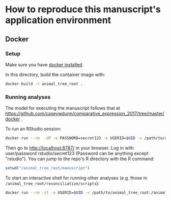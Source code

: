 # How to reproduce this manuscript's application environment

## Docker

### Setup

Make sure you have [docker installed](https://docs.docker.com/install/#supported-platforms).

In this directory, build the container image with:

``` bash
docker build -t animal_tree_root .
```

### Running analyses

The model for executing the manuscript follows that at
https://github.com/caseywdunn/comparative_expression_2017/tree/master/docker .

To run an RStudio session:

``` bash
docker run --rm  -dP -e PASSWORD=secret123 -e USERID=$UID -v /path/to/animal_tree_root:/animal_tree_root -p 8787:8787 animal_tree_root
```

Then go to [http://localhost:8787/](http://localhost:8787/) in your browser. Log in with user/password rstudio/secret123 (Password can be anything except "rstudio"). You can jump to the repo's R directory with the R command:

``` R
setwd("/animal_tree_root/manuscript")
```

To start an interactive shell for running other analyses (e.g. those in `/animal_tree_root/reconciliation/scripts`):

``` bash
docker run --rm -it -e USERID=$UID -v /path/to/animal_tree_root:/animal_tree_root animal_tree_root bash
```
